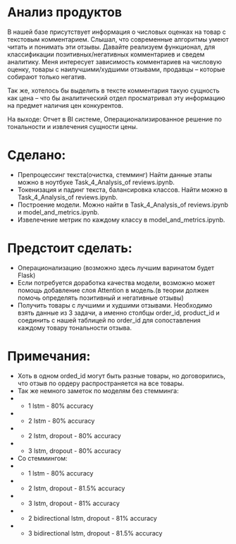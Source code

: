# Анализ продуктов    
В нашей базе присутствует информация о числовых оценках на товар с текстовым комментарием. Слышал, что современные алгоритмы умеют читать и понимать эти отзывы. Давайте реализуем функционал, для классификации позитивных/негативных комментариев и сведем аналитику. Меня интересует зависимость комментариев на числовую оценку, товары с наилучшими/худшими отзывами, продавцы – которые собирают только негатив. 

Так же, хотелось бы выделить в тексте комментария такую сущность как цена – что бы аналитический отдел просматривал эту информацию на предмет наличия цен конкурентов. 

На выходе: Отчет в BI системе, Операционализированное решение по тональности и извлечения сущности цены. 
# Сделано:   
* Препроцессинг текста(очистка, стемминг) Найти данные этапы можно в ноутбуке Task_4_Analysis_of reviews.ipynb.
* Токенизация и падинг текста, балансировка классов. Найти можно в Task_4_Analysis_of reviews.ipynb.
* Построение модели. Можно найти в Task_4_Analysis_of reviews.ipynb и model_and_metrics.ipynb.
* Извелечение метрик по каждому классу в model_and_metrics.ipynb.
# Предстоит сделать:   
* Операционализацию (возможно здесь лучшим варинатом будет Flask)
* Если потребуется доработка качества модели, возможно может помощь добавление слоя Attention в модель.(в теории должен помочь определять позитивный и негативные отзывы)
* Получить товары с лучшими и худшими отзывами. Необходимо взять данные из 3 задачи, а именно столбцы order_id, product_id и соединить с нашей таблицей по order_id для сопоставления каждому товару тональности отзыва.
# Примечания:   
* Хоть в одном orded_id могут быть разные товары, но договорились, что отзыв по ордеру распространяется на все товары.
* Так же немного заметок по моделям без стемминга:
* * 1 lstm - 80% accuracy
* * 2 lstm - 80% accuracy
* * 2 lstm, dropout - 80% accuracy
* * 3 lstm, dropout - 80% accuracy 
* Cо стеммингом: 
* * 1 lstm - 80% accuracy
* * 2 lstm, dropout - 81.5% accuracy
* * 3 lstm, dropout - 81% accuracy
* * 2 bidirectional lstm, dropout - 81% accuracy
* * 3 bidirectional lstm, dropout - 81.5% accuracy

